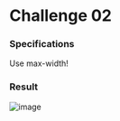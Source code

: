 # Challenge 02

### Specifications

Use max-width!

### Result

![image](https://user-images.githubusercontent.com/73846881/172021084-867c345b-fc79-4203-9d68-0d181e9037be.png)
